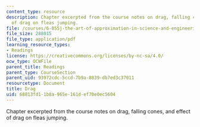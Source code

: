 ```yaml
---
content_type: resource
description: Chapter excerpted from the course notes on drag, falling cones, and effect
  of drag on fleas jumping.
file: /courses/6-055j-the-art-of-approximation-in-science-and-engineering-spring-2008/68813fd11b8a965e161def70e0ec5604_feb29.pdf
file_size: 288015
file_type: application/pdf
learning_resource_types:
- Readings
license: https://creativecommons.org/licenses/by-nc-sa/4.0/
ocw_type: OCWFile
parent_title: Readings
parent_type: CourseSection
parent_uid: 93972cdc-5ccd-7b9a-8839-db7ed3c37011
resourcetype: Document
title: Drag
uid: 68813fd1-1b8a-965e-161d-ef70e0ec5604
---
```

Chapter excerpted from the course notes on drag, falling cones, and effect of drag on fleas jumping.